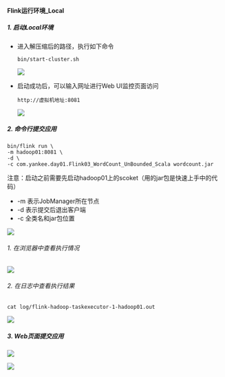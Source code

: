 #### Flink运行环境_Local

##### 1. 启动Local环境

- 进入解压缩后的路径，执行如下命令

  ```shell
  bin/start-cluster.sh
  ```

  ![](http://typora-image.test.upcdn.net/images/local-start.png)

- 启动成功后，可以输入网址进行Web UI监控页面访问

  ```
  http://虚拟机地址:8081
  ```

  ![](http://typora-image.test.upcdn.net/images/local-web.png)

##### 2. 命令行提交应用

```shell
bin/flink run \
-m hadoop01:8081 \
-d \
-c com.yankee.day01.Flink03_WordCount_UnBounded_Scala wordcount.jar
```

注意：启动之前需要先启动hadoop01上的scoket（用的jar包是快速上手中的代码）

- -m 表示JobManager所在节点
- -d 表示提交后退出客户端
- -c 全类名和jar包位置

![](http://typora-image.test.upcdn.net/images/submit-local.png)

###### 1. 在浏览器中查看执行情况

![](http://typora-image.test.upcdn.net/images/stdout-local.png)

###### 2. 在日志中查看执行结果

```shell
cat log/flink-hadoop-taskexecutor-1-hadoop01.out
```

![](http://typora-image.test.upcdn.net/images/cat-local.png)

##### 3. Web页面提交应用

![](http://typora-image.test.upcdn.net/images/web-submit.png)

![](http://typora-image.test.upcdn.net/images/web-submit-config.png)